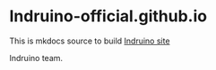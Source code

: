 # Indruino-official.github.io

This is mkdocs source to build [Indruino site](https://indruino-official.github.io/Indruino-site/)

Indruino team.